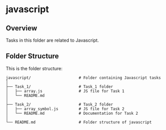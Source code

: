 # javascript

## Overview
Tasks in this folder are related to Javascript.

## Folder Structure

This is the folder structure:

```
javascript/                     # Folder containing Javascript tasks
│
├── Task_1/                     # Task_1 folder
│   ├── array.js                # JS file for Task 1
│   └── README.md   
│
├── Task_2/                     # Task_2 folder
│   ├── array_symbol.js         # JS file for Task 2
│   └── README.md               # Documentation for Task 2
│
└── README.md                   # Folder structure of javascript
```

